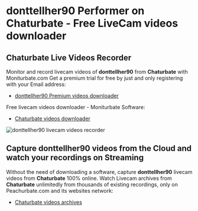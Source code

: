 # donttellher90 Performer on Chaturbate - Free LiveCam videos downloader

## Chaturbate Live Videos Recorder

Monitor and record livecam videos of **donttellher90** from **Chaturbate** with Moniturbate.com
Get a premium trial for free by just and only registering with your Email address:
* [donttellher90 Premium videos downloader](https://moniturbate.com/request-demo-licence-key.html)

Free livecam videos downloader - Moniturbate Software:
* [Chaturbate videos downloader](https://moniturbate.com/moniturbate-download-software.html)

![donttellher90 livecam videos recorder](https://peachurnet.com/templates/moniturbate-software.png)


## Capture donttellher90 videos from the Cloud and watch your recordings on Streaming

Without the need of downloading a software, capture **donttellher90** livecam videos from **Chaturbate** 100% online.
Watch Livecam archives from **Chaturbate** unlimitedly from thousands of existing recordings, only on Peachurbate.com and its websites network:
* [Chaturbate videos archives](https://peachurnet.com/)